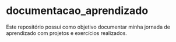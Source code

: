 # documentacao_aprendizado
Este repositório possui como objetivo documentar minha jornada de aprendizado com projetos e exercícios realizados.

